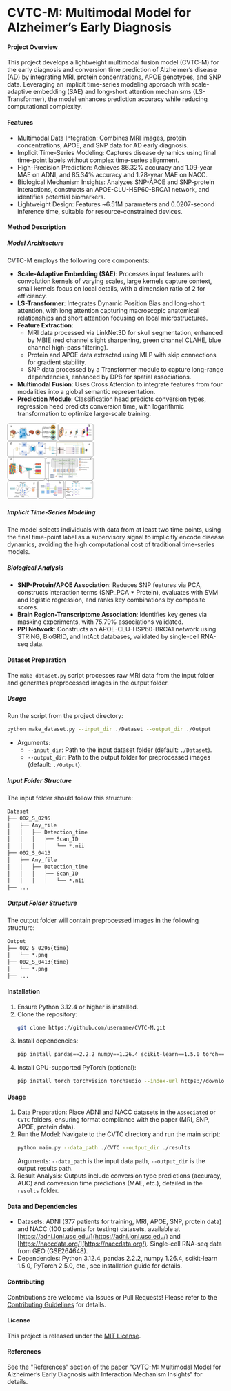 # CVTC-M: Multimodal Model for Alzheimer’s Early Diagnosis

#### Project Overview
This project develops a lightweight multimodal fusion model (CVTC-M) for the early diagnosis and conversion time prediction of Alzheimer’s disease (AD) by integrating MRI, protein concentrations, APOE genotypes, and SNP data. Leveraging an implicit time-series modeling approach with scale-adaptive embedding (SAE) and long-short attention mechanisms (LS-Transformer), the model enhances prediction accuracy while reducing computational complexity.

#### Features
- Multimodal Data Integration: Combines MRI images, protein concentrations, APOE, and SNP data for AD early diagnosis.
- Implicit Time-Series Modeling: Captures disease dynamics using final time-point labels without complex time-series alignment.
- High-Precision Prediction: Achieves 86.32% accuracy and 1.09-year MAE on ADNI, and 85.34% accuracy and 1.28-year MAE on NACC.
- Biological Mechanism Insights: Analyzes SNP-APOE and SNP-protein interactions, constructs an APOE-CLU-HSP60-BRCA1 network, and identifies potential biomarkers.
- Lightweight Design: Features ~6.51M parameters and 0.0207-second inference time, suitable for resource-constrained devices.

#### Method Description
##### Model Architecture
CVTC-M employs the following core components:
- **Scale-Adaptive Embedding (SAE)**: Processes input features with convolution kernels of varying scales, large kernels capture context, small kernels focus on local details, with a dimension ratio of 2 for efficiency.
- **LS-Transformer**: Integrates Dynamic Position Bias and long-short attention, with long attention capturing macroscopic anatomical relationships and short attention focusing on local microstructures.
- **Feature Extraction**:
  - MRI data processed via LinkNet3D for skull segmentation, enhanced by MBIE (red channel slight sharpening, green channel CLAHE, blue channel high-pass filtering).
  - Protein and APOE data extracted using MLP with skip connections for gradient stability.
  - SNP data processed by a Transformer module to capture long-range dependencies, enhanced by DPB for spatial associations.
- **Multimodal Fusion**: Uses Cross Attention to integrate features from four modalities into a global semantic representation.
- **Prediction Module**: Classification head predicts conversion types, regression head predicts conversion time, with logarithmic transformation to optimize large-scale training.

<img src="https://github.com/YuHONGcheng0411/CVTC_M/blob/main/images/CVTC_M.png" width="200px">

##### Implicit Time-Series Modeling
The model selects individuals with data from at least two time points, using the final time-point label as a supervisory signal to implicitly encode disease dynamics, avoiding the high computational cost of traditional time-series models.

##### Biological Analysis
- **SNP-Protein/APOE Association**: Reduces SNP features via PCA, constructs interaction terms (SNP_PCA * Protein), evaluates with SVM and logistic regression, and ranks key combinations by composite scores.
- **Brain Region-Transcriptome Association**: Identifies key genes via masking experiments, with 75.79% associations validated.
- **PPI Network**: Constructs an APOE-CLU-HSP60-BRCA1 network using STRING, BioGRID, and IntAct databases, validated by single-cell RNA-seq data.

#### Dataset Preparation
The `make_dataset.py` script processes raw MRI data from the input folder and generates preprocessed images in the output folder.

##### Usage
Run the script from the project directory:
```bash
python make_dataset.py --input_dir ./Dataset --output_dir ./Output
```
- Arguments:
  - `--input_dir`: Path to the input dataset folder (default: `./Dataset`).
  - `--output_dir`: Path to the output folder for preprocessed images (default: `./Output`).

##### Input Folder Structure
The input folder should follow this structure:
```
Dataset
├── 002_S_0295
│   ├── Any_file
│   │   ├── Detection_time
│   │   │   ├── Scan_ID
│   │   │   │   └── *.nii
├── 002_S_0413
│   ├── Any_file
│   │   ├── Detection_time
│   │   │   ├── Scan_ID
│   │   │   │   └── *.nii
├── ...
```

##### Output Folder Structure
The output folder will contain preprocessed images in the following structure:
```
Output
├── 002_S_0295{time}
│   └── *.png
├── 002_S_0413{time}
│   └── *.png
├── ...
```

#### Installation
1. Ensure Python 3.12.4 or higher is installed.
2. Clone the repository:
   ```bash
   git clone https://github.com/username/CVTC-M.git
   ```
3. Install dependencies:
   ```bash
   pip install pandas==2.2.2 numpy==1.26.4 scikit-learn==1.5.0 torch==2.5.0 scipy==1.14.0 nibabel==5.3.2 matplotlib==3.8.4
   ```
4. Install GPU-supported PyTorch (optional):
   ```bash
   pip install torch torchvision torchaudio --index-url https://download.pytorch.org/whl/cu121
   ```

#### Usage
1. Data Preparation: Place ADNI and NACC datasets in the `Associated` or `CVTC` folders, ensuring format compliance with the paper (MRI, SNP, APOE, protein data).
2. Run the Model:
   Navigate to the CVTC directory and run the main script:
     ```bash
   python main.py --data_path ./CVTC --output_dir ./results
     ```
   Arguments: `--data_path` is the input data path, `--output_dir` is the output results path.
3. Result Analysis: Outputs include conversion type predictions (accuracy, AUC) and conversion time predictions (MAE, etc.), detailed in the `results` folder.

#### Data and Dependencies
- Datasets: ADNI (377 patients for training, MRI, APOE, SNP, protein data) and NACC (100 patients for testing) datasets, available at [https://adni.loni.usc.edu/](https://adni.loni.usc.edu/) and [https://naccdata.org/](https://naccdata.org/). Single-cell RNA-seq data from GEO (GSE264648).
- Dependencies: Python 3.12.4, pandas 2.2.2, numpy 1.26.4, scikit-learn 1.5.0, PyTorch 2.5.0, etc., see installation guide for details.

#### Contributing
Contributions are welcome via Issues or Pull Requests! Please refer to the [Contributing Guidelines](CONTRIBUTING.md) for details.

#### License
This project is released under the [MIT License](LICENSE).

#### References
See the "References" section of the paper "CVTC-M: Multimodal Model for Alzheimer’s Early Diagnosis with Interaction Mechanism Insights" for details.
